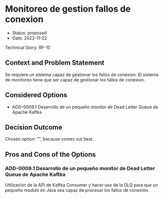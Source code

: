 # Monitoreo de gestion fallos de conexion

* Status: proposed
* Date: 2022-11-22

Technical Story: RF-10

## Context and Problem Statement

Se requiere un sistema capaz de gestionar los fallos de conexion. El sistema de monitoreo tiene que ser capaz de gestionar los fallos de conexion.

## Considered Options

* ADD-0009.1 Desarrollo de un pequeño monitor de Dead Letter Queue de Apache Kaftka

## Decision Outcome

Chosen option: "", because comes out best.

## Pros and Cons of the Options

### ADD-0009.1 Desarrollo de un pequeño monitor de Dead Letter Queue de Apache Kaftka

Utilización de la API de Kaftka Consumer y hacer uso de la DLQ para que un pequeño modulo en Java sea capaz de procesar los fallos de conexión.
